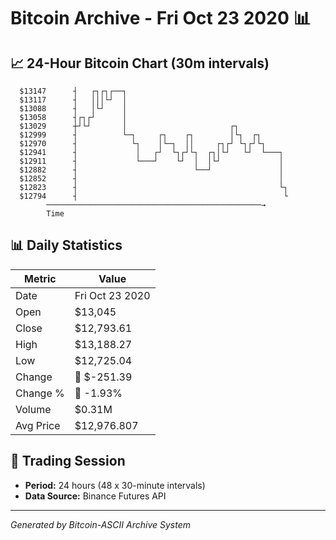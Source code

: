 # Bitcoin Archive - Fri Oct 23 2020 📊

## 📈 24-Hour Bitcoin Chart (30m intervals)

```
  $13147      ┤   ┌┐┌┐┌──┐                                     
  $13117      ┤   │││└┘  │                                     
  $13088      ┤   │└┘    │                                     
  $13058      ┤┌┐┌┘      │                                     
  $13029      ┼┘└┘       │                       ┌┐            
  $12999      ┤          └─┐     ┌┐    ┌┐        │└┐  ┌┐       
  $12970      ┤            └┐    │└─┐  ││     ┌┐┌┘ └┐┌┘└┐      
  $12941      ┤             │   ┌┘  └┐┌┘└┐  ┌┐│└┘   └┘  └───┐  
  $12911      ┤             └───┘    └┘  │  │└┘             │  
  $12882      ┤                          └──┘               │  
  $12852      ┤                                             │  
  $12823      ┤                                             └┐ 
  $12794      ┤                                              └ 
        ────────────────────────────────────────────────→
        Time
```

## 📊 Daily Statistics

| Metric | Value |
|--------|-------|
| Date | Fri Oct 23 2020 |
| Open | $13,045 |
| Close | $12,793.61 |
| High | $13,188.27 |
| Low | $12,725.04 |
| Change | 🔴 $-251.39 |
| Change % | 🔴 -1.93% |
| Volume | $0.31M |
| Avg Price | $12,976.807 |

## 📅 Trading Session

- **Period:** 24 hours (48 x 30-minute intervals)
- **Data Source:** Binance Futures API

---
*Generated by Bitcoin-ASCII Archive System*
